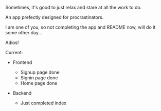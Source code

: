Sometimes, it's good to just relax and stare at all the work to do. 

An app prefectly designed for procrastinators.

I am one of you, so not completing the app and README now, will do it some other day...

Adios!

Current:
- Frontend
    - Signup page done
    - Signin page done
    - Home page done

- Backend
    - Just completed index